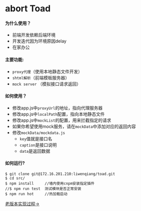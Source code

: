 # abort Toad

#### 为什么使用？
* 前端开发依赖后端环境
* 开发迭代因为环境原因delay
* 在家办公

#### 主要功能:
* `proxy代理`（使用本地静态文件开发）
* `shtml解析`（前端模板服务器）
* `mock server`  （模拟接口请求返回）

#### 如何使用？
* 修改app.js中`proxyUrl`的地址，指向代理服务器
* 修改app.js中`localPath`配置，指向本地静态文件
* 修改app.js中`mockList`的配置，用来拦截指定的请求
* 如果你希望使用mock服务，请在`mockData`中添加对应的返回内容
* 修改`mockData/mockdata.js` 
    * `key`值就是接口名
	* `caption`是接口说明
	* `data`是返回数据

#### 如何运行?

    $ git clone git@172.16.201.210:liwenqiang/toad.git
    $ cd src/
    $ npm install     //墙内使用cnpm安装指定插件
    //$ npm run test  测试模块是否正常安装
    $ npm run hot     //热加载启动

[老版本实现过程→](http://www.isjs.cn/?p=657)
